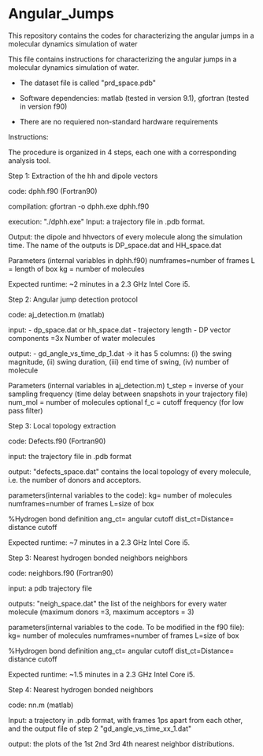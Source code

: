 # Angular_Jumps
This repository contains the codes for characterizing the angular jumps in a molecular dynamics simulation of water


This file contains instructions for characterizing the angular jumps in a molecular dynamics simulation of water.

- The dataset file is called "prd_space.pdb"

- Software dependencies: matlab (tested in version 9.1), gfortran (tested in version f90) 

- There are no requiered non-standard hardware requirements

Instructions:

The procedure is organized in 4 steps, each one with a corresponding analysis tool.

Step 1: Extraction of the hh and dipole vectors 

code: dphh.f90 (Fortran90)

compilation: gfortran -o dphh.exe  dphh.f90

execution: "./dphh.exe"
Input: a trajectory file in .pdb format.

Output: the dipole and hhvectors of every molecule along the simulation time. 
The name of the outputs is DP_space.dat and HH_space.dat

Parameters (internal variables in dphh.f90)
 numframes=number of frames
 L = length of box
 kg = number of molecules

Expected runtime: ~2 minutes in a 2.3 GHz Intel Core i5.

Step 2: Angular jump detection protocol 

code: aj_detection.m (matlab)

input: - dp_space.dat or hh_space.dat
       - trajectory length
       - DP vector components =3x Number of water molecules 

output: - gd_angle_vs_time_dp_1.dat -> it has 5 columns: (i) the swing magnitude, (ii) swing duration, (iii) end time of swing, (iv) number of molecule

Parameters (internal variables in aj_detection.m)
t_step = inverse of your sampling frequency (time delay between snapshots in your trajectory file)
num_mol = number of molecules
optional
f_c = cutoff frequency (for low pass filter)
 

Step 3: Local topology extraction 

code: Defects.f90 (Fortran90)

input: the trajectory file in .pdb format

output: "defects_space.dat" contains the local topology of every molecule, i.e. the number of donors and acceptors.

parameters(internal variables to the code):
kg= number of molecules
numframes=number of frames
L=size of box

%Hydrogen bond definition
ang_ct= angular cutoff
dist_ct=Distance= distance cutoff


Expected runtime: ~7 minutes in a 2.3 GHz Intel Core i5.


Step 3: Nearest hydrogen bonded neighbors neighbors 

code: neighbors.f90 (Fortran90)

input: a pdb trajectory file 

outputs: "neigh_space.dat" the list of the neighbors for every water molecule (maximum donors =3, maximum acceptors = 3)

parameters(internal variables to the code. To be modified in the f90 file):
kg= number of molecules
numframes=number of frames
L=size of box

%Hydrogen bond definition
ang_ct= angular cutoff
dist_ct=Distance= distance cutoff

Expected runtime: ~1.5 minutes in a 2.3 GHz Intel Core i5.

Step 4: Nearest hydrogen bonded neighbors

code: nn.m (matlab)

Input: a trajectory in .pdb format, with frames 1ps apart from each other, and the output file of step 2 "gd_angle_vs_time_xx_1.dat"

output: the plots of the 1st 2nd 3rd 4th nearest neighbor distributions.



